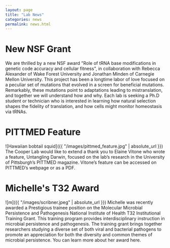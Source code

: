 ```yaml
---
layout: page
title: "Lab News"
categories: news
permalink: news.html
---
```


# New NSF Grant
We are thrilled by a new NSF award "Role of tRNA base modifications in genetic code accuracy and cellular fitness", in collaboration with Rebecca Alexander of Wake Forest University and Jonathan Minden of Carnegie Mellon University. This project has been a longtime labor of love focused on a peculiar set of mutations that evolved in a screen for beneficial mutations. Remarkably, these mutations point to adaptations leading to mistranslation, and together we will understand how and why. Each lab is seeking a Ph.D student or technician who is interested in learning how natural selection shapes the fidelity of translation, and how cells might monitor homeostasis via tRNAs.

# PITTMED Feature
![Hawaiian bobtail squid]({{ "/images/pittmed_feature.jpg" | absolute_url }})
The Cooper Lab would like to extend a thank you to Elaine Vitone who wrote a feature, Untangling Darwin, focused on the lab’s research in the University of Pittsburgh’s PITTMED magazine. Vitone’s feature can be accessed on PITTMED’s webpage or as a PDF.

# Michelle's T32 Award
![m]({{ "/images/scribner.jpeg" | absolute_url }})
Michelle was recently awarded a Prestigious trainee position on the Molecular Microbial Persistence and Pathogenesis National Institute of Health T32 Institutional Training Grant. This training program provides interdisciplinary instruction in microbial persistence and pathogenesis. The training grant brings together researchers studying a diverse set of both viral and bacterial pathogens to promote an appreciation for both the diversity and common themes of microbial persistence. You can learn more about her award here.
